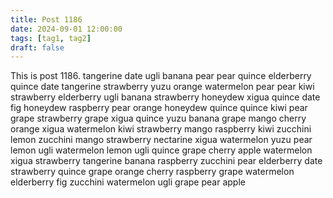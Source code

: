 ```yaml
---
title: Post 1186
date: 2024-09-01 12:00:00
tags: [tag1, tag2]
draft: false
---
```

This is post 1186.
tangerine
date
ugli
banana
pear
pear
quince
elderberry
quince
date
tangerine
strawberry
yuzu
orange
watermelon
pear
pear
kiwi
strawberry
elderberry
ugli
banana
strawberry
honeydew
xigua
quince
date
fig
honeydew
raspberry
pear
orange
honeydew
quince
quince
kiwi
pear
grape
strawberry
grape
xigua
quince
yuzu
banana
grape
mango
cherry
orange
xigua
watermelon
kiwi
strawberry
mango
raspberry
kiwi
zucchini
lemon
zucchini
mango
strawberry
nectarine
xigua
watermelon
yuzu
pear
lemon
ugli
watermelon
lemon
ugli
quince
grape
cherry
apple
watermelon
xigua
strawberry
tangerine
banana
raspberry
zucchini
pear
elderberry
date
strawberry
quince
grape
orange
cherry
raspberry
grape
watermelon
elderberry
fig
zucchini
watermelon
ugli
grape
pear
apple
